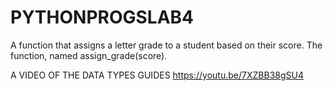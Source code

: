 # PYTHONPROGSLAB4
A function that assigns a letter grade to a student based on their score. The function, named assign_grade(score).

A VIDEO OF THE DATA TYPES GUIDES
https://youtu.be/7XZBB38gSU4
